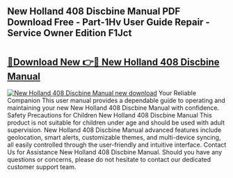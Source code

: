 ## New Holland 408 Discbine Manual PDF Download Free - Part-1Hv User Guide Repair - Service Owner Edition F1Jct

# <h2><a href="http://bc90003.oget.top/?id=New+Holland+408+Discbine+Manual">🔗Download New 👉🔴 New Holland 408 Discbine Manual</a></h2>

[![New Holland 408 Discbine Manual new download](https://i.imgur.com/5g1atiW.png)](http://bc90003.oget.top/?id=New+Holland+408+Discbine+Manual)
Your Reliable Companion This user manual provides a dependable guide to operating and maintaining your new New Holland 408 Discbine Manual with confidence. Safety Precautions for Children New Holland 408 Discbine Manual This product is not suitable for children under age and should be used with adult supervision. New Holland 408 Discbine Manual advanced features include geolocation, smart alerts, customizable themes, and multi-device syncing, all easily controlled through the user-friendly and intuitive interface. Contact Us for Assistance New Holland 408 Discbine Manual. Should you have any questions or concerns, please do not hesitate to contact our dedicated customer support team.
